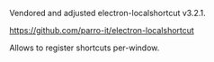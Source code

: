 Vendored and adjusted electron-localshortcut v3.2.1.

https://github.com/parro-it/electron-localshortcut

Allows to register shortcuts per-window.